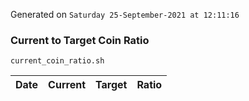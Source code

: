 Generated on `Saturday 25-September-2021 at 12:11:16`

### Current to Target Coin Ratio
`current_coin_ratio.sh`

Date|Current|Target|Ratio
---|---|---|---
